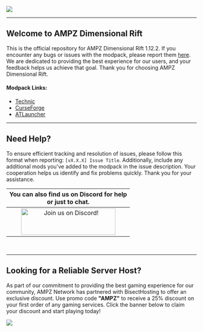 [![](https://www.bisecthosting.com/images/CF/AMPZ_Dimensional_Rift/BH_ADR_HEADER.png)](https://bisecthosting.com/AMPZ)

------

## Welcome to AMPZ Dimensional Rift 

This is the official repository for AMPZ Dimensional Rift 1.12.2. If you encounter any bugs or issues with the modpack, please report them [here](https://github.com/AMPZNetwork/AMPZ-Dimensional-Rift/issues/new?assignees=LabsZero&labels=Bug&projects=&template=bug_report.md&title=%5BBUG%5D). We are dedicated to providing the best experience for our users, and your feedback helps us achieve that goal. Thank you for choosing AMPZ Dimensional Rift. 
    
#### Modpack Links: 
+ [Technic](https://www.technicpack.net/modpack/ampz-dimensional-rift.1893141)
+ [CurseForge](https://www.curseforge.com/minecraft/modpacks/ampz-dimensional-rift)
+ [ATLauncher](https://atlauncher.com/pack/AMPZDimensionalRift)

-----

## Need Help?

To ensure efficient tracking and resolution of issues, please follow this format when reporting: `[vX.X.X] Issue Title`. Additionally, include any additional mods you've added to the modpack in the issue description. Your cooperation helps us identify and fix problems quickly. Thank you for your assistance.
 
|You can also find us on Discord for help<br>or just to chat.|
|:------------:|
|<a href="https://discord.gg/enrpMDd"><img src="https://discord.com/assets/ff41b628a47ef3141164bfedb04fb220.png" alt="Join us on Discord!"  width="250" height="70"></a>|
<br>

------

## Looking for a Reliable Server Host?
As part of our commitment to providing the best gaming experience for our community, AMPZ Network has partnered with BisectHosting to offer an exclusive discount. Use promo code **"AMPZ"** to receive a 25% discount on your first order of any gaming services. Click the banner below to claim your discount and start playing today!

[![](https://cdn.discordapp.com/attachments/834066237583655012/911297229791297586/BH_ADR_PROMOCODE.png)](https://bisecthosting.com/AMPZ)

